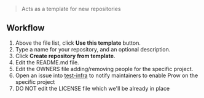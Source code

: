 
> Acts as a template for new repositories

## Workflow

1. Above the file list, click **Use this template** button.
2. Type a name for your repository, and an optional description.
3. Click **Create repository from template**.
4. Edit the README.md file.
5. Edit the OWNERS file adding/removing people for the specific project.
6. Open an issue into [test-infra](https://github.com/diginfra/test-infra) to notify maintainers to enable Prow on the specific project
7. DO NOT edit the LICENSE file which we'll be already in place
